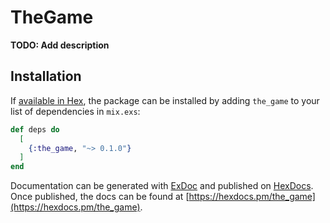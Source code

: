 # TheGame

**TODO: Add description**

## Installation

If [available in Hex](https://hex.pm/docs/publish), the package can be installed
by adding `the_game` to your list of dependencies in `mix.exs`:

```elixir
def deps do
  [
    {:the_game, "~> 0.1.0"}
  ]
end
```

Documentation can be generated with [ExDoc](https://github.com/elixir-lang/ex_doc)
and published on [HexDocs](https://hexdocs.pm). Once published, the docs can
be found at [https://hexdocs.pm/the_game](https://hexdocs.pm/the_game).

